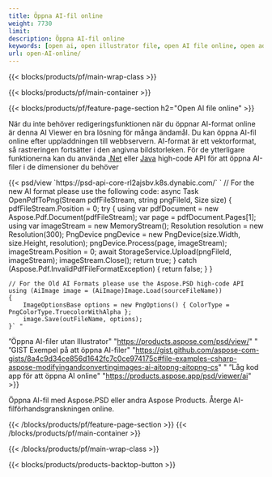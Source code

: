 ```yaml
---
title: Öppna AI-fil online
weight: 7730
limit: 
description: Öppna AI-fil online
keywords: [open ai, open illustrator file, open AI file online, open adobe illustrator, preview of ai file, ai format open]
url: open-AI-online/
---
```


{{< blocks/products/pf/main-wrap-class >}}


{{< blocks/products/pf/main-container >}}

{{< blocks/products/pf/feature-page-section h2="Open AI file online" >}}
<p>När du inte behöver redigeringsfunktionen när du öppnar AI-format online är denna AI Viewer en bra lösning för många ändamål. Du kan öppna AI-fil online efter uppladdningen till webbservern. AI-format är ett vektorformat, så rastreringen fortsätter i den angivna bildstorleken. För de ytterligare funktionerna kan du använda <a href="/psd/net">.Net</a> eller <a href="/psd/java">Java</a> high-code API för att öppna AI-filer i de dimensioner du behöver</p>
{{< psd/view `https://psd-api-core-rl2ajsbv.k8s.dynabic.com/` 
`	// For the new AI format please use the following code:
	async Task<bool> OpenPdfToPng(Stream pdfFileStream, string pngFileId, Size size)
	{
		pdfFileStream.Position = 0;
		try
		{
			using var pdfDocument = new Aspose.Pdf.Document(pdfFileStream);
			var page = pdfDocument.Pages[1];
			using var imageStream = new MemoryStream();
			Resolution resolution = new Resolution(300);
			PngDevice pngDevice = new PngDevice(size.Width, size.Height, resolution);
			pngDevice.Process(page, imageStream);
			imageStream.Position = 0;
			await StorageService.Upload(pngFileId, imageStream);
			imageStream.Close();
			return true;
		}
		catch (Aspose.Pdf.InvalidPdfFileFormatException)
		{
			return false;
		}
	}
	
	// For the Old AI Formats please use the Aspose.PSD high-code API
	using (AiImage image = (AiImage)Image.Load(sourceFileName))
	{
		ImageOptionsBase options = new PngOptions() { ColorType = PngColorType.TruecolorWithAlpha };
		image.Save(outFileName, options);
	}` "
”Öppna AI-filer utan Illustrator" "https://products.aspose.com/psd/view/" "
”GIST Exempel på att öppna AI-filer" "https://gist.github.com/aspose-com-gists/8a4c9d34ce856d1642fc7c0ce974175c#file-examples-csharp-aspose-modifyingandconvertingimages-ai-aitopng-aitopng-cs" "
”Låg kod app för att öppna AI online" "https://products.aspose.app/psd/viewer/ai" >}}
<p>Öppna AI-fil med Aspose.PSD eller andra Aspose Products. Återge AI-filförhandsgranskningen online.</p>
{{< /blocks/products/pf/feature-page-section >}}
{{< /blocks/products/pf/main-container >}}


{{< /blocks/products/pf/main-wrap-class >}}

{{< blocks/products/products-backtop-button >}}
